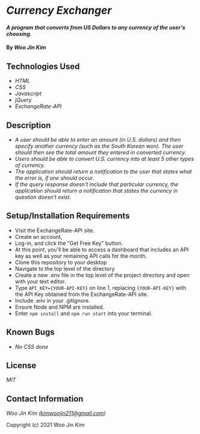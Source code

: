 # _Currency Exchanger_

#### _A program that converts from US Dollars to any currency of the user's choosing._

#### By _**Woo Jin Kim**_

## Technologies Used

* _HTML_
* _CSS_
* _Javascript_
* _jQuery_
* _ExchangeRate-API_

## Description

* _A user should be able to enter an amount (in U.S. dollars) and then specify another currency (such as the South Korean won). The user should then see the total amount they entered in converted currency._
* _Users should be able to convert U.S. currency into at least 5 other types of currency._
* _The application should return a notification to the user that states what the error is, if one should occur._
* _If the query response doesn't include that particular currency, the application should return a notification that states the currency in question doesn't exist._

## Setup/Installation Requirements

* Visit the ExchangeRate-API site.
* Create an account, 
* Log-in, and click the "Get Free Key" button.
* At this point, you'll be able to access a dashboard that includes an API key as well as your remaining API calls for the month. 
* Clone this repository to your desktop
* Navigate to the top level of the directory
* Create a new .env file in the top level of the project directory and open with your text editor.
* Type `API_KEY={YOUR-API-KEY}` on line 1, replacing `{YOUR-API-KEY}` with the API Key obtained from the ExchangeRate-API site.
* Include .env in your .gitignore.
* Ensure Node and NPM are installed.
* Enter `npm install` and `npm run start` into your terminal.

## Known Bugs

* _No CSS done_

## License

_MIT_

## Contact Information

_Woo Jin Kim (kimwoojin211@gmail.com)_

Copyright (c) 2021 Woo Jin Kim